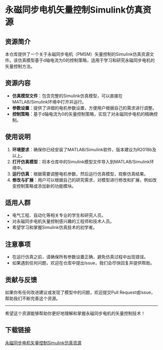 # 永磁同步电机矢量控制Simulink仿真资源

## 资源简介

本仓库提供了一个关于永磁同步电机（PMSM）矢量控制的Simulink仿真资源文件。该仿真模型基于d轴电流为0的控制策略，适用于学习和研究永磁同步电机的矢量控制方法。

## 资源内容

- **仿真模型文件**：包含完整的Simulink仿真模型，可以直接在MATLAB/Simulink环境中打开并运行。
- **参数设置**：提供了详细的电机参数设置，方便用户根据自己的需求进行调整。
- **控制策略**：基于d轴电流为0的矢量控制策略，实现了对永磁同步电机的精确控制。

## 使用说明

1. **环境要求**：确保你已经安装了MATLAB/Simulink软件，版本建议为R2018b及以上。
2. **打开仿真模型**：将本仓库中的Simulink模型文件导入到MATLAB/Simulink环境中。
3. **运行仿真**：根据需要调整电机参数，然后运行仿真模型，观察仿真结果。
4. **修改与扩展**：用户可以根据自己的研究需求，对模型进行修改和扩展，例如改变控制策略或添加新的功能模块。

## 适用人群

- 电气工程、自动化等相关专业的学生和研究人员。
- 对永磁同步电机矢量控制感兴趣的工程师和技术人员。
- 希望学习和掌握Simulink仿真技术的初学者。

## 注意事项

- 在运行仿真之前，请确保所有参数设置正确，避免仿真过程中出现错误。
- 如果遇到任何问题，欢迎在仓库中提出Issue，我们会尽快回复并提供帮助。

## 贡献与反馈

如果你有任何改进建议或发现了模型中的问题，欢迎提交Pull Request或Issue，帮助我们不断完善这个资源。

---

希望这个资源能够帮助你更好地理解和掌握永磁同步电机的矢量控制技术！

## 下载链接

[永磁同步电机矢量控制Simulink仿真资源](https://pan.quark.cn/s/8cb5284e4153)